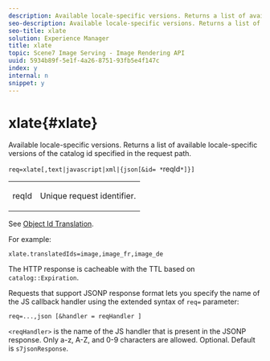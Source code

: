 ```yaml
---
description: Available locale-specific versions. Returns a list of available locale-specific versions of the catalog id specified in the request path.
seo-description: Available locale-specific versions. Returns a list of available locale-specific versions of the catalog id specified in the request path.
seo-title: xlate
solution: Experience Manager
title: xlate
topic: Scene7 Image Serving - Image Rendering API
uuid: 5934b89f-5e1f-4a26-8751-93fb5e4f147c
index: y
internal: n
snippet: y
---
```


# xlate{#xlate}

Available locale-specific versions. Returns a list of available locale-specific versions of the catalog id specified in the request path.

 `req=xlate[,text|javascript|xml|{json[&id= *`reqId`*]}]`

<table id="simpletable_8970A3A5A64F4DC2B184E251993390C5"> 
 <tr class="strow"> 
  <td class="stentry"> <p><span class="codeph"><span class="varname"> reqId</span></span> </p> </td> 
  <td class="stentry"> <p>Unique request identifier. </p></td> 
 </tr> 
</table>

See [Object Id Translation](../../../../../../is_api/http_ref/image-serving-api-ref/c-http-protocol-reference/c-syntax-and-features/r-object-id-translation.md#reference-cf3e34e6cbb346d69ded9982bfdef414).

For example:

`xlate.translatedIds=image,image_fr,image_de`

The HTTP response is cacheable with the TTL based on `catalog::Expiration`.

Requests that support JSONP response format lets you specify the name of the JS callback handler using the extended syntax of `req=` parameter:

`req=...,json [&handler = reqHandler ]`

`<reqHandler>` is the name of the JS handler that is present in the JSONP response. Only a-z, A-Z, and 0-9 characters are allowed. Optional. Default is `s7jsonResponse`. 
